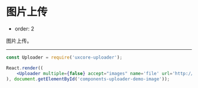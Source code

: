 #  图片上传

- order: 2

图片上传。

---

````jsx
const Uploader = require('uxcore-uploader');

React.render((
    <Uploader multiple={false} accept="images" name='file' url='http://test.yanbingbing.com/upload.php' />
), document.getElementById('components-uploader-demo-image'));
````
